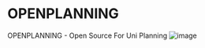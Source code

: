 # OPENPLANNING
OPENPLANNING - Open Source For Uni Planning
![image](https://pokendycards.b-cdn.net/openp/fulllogo.png)

